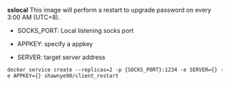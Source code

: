 **sslocal** This image will perform a restart to upgrade password on every 3:00 AM (UTC+8).

* SOCKS_PORT: Local listening socks port

* APPKEY: specify a appkey
* SERVER: target server address


```
docker service create --replicas=2 -p {SOCKS_PORT}:1234 -e SERVER={} -e APPKEY={} shawnye90/client_restart
```
